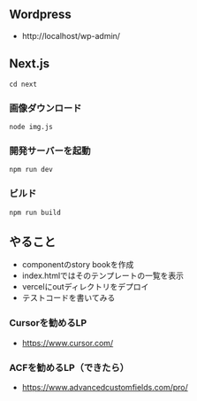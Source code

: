 ## Wordpress
- http://localhost/wp-admin/

## Next.js
```
cd next
```
### 画像ダウンロード
```
node img.js
```
### 開発サーバーを起動
```
npm run dev
```
### ビルド
```
npm run build
```

## やること
- componentのstory bookを作成
- index.htmlではそのテンプレートの一覧を表示
- vercelにoutディレクトリをデプロイ
- テストコードを書いてみる

### Cursorを勧めるLP
- https://www.cursor.com/

### ACFを勧めるLP（できたら）
- https://www.advancedcustomfields.com/pro/
